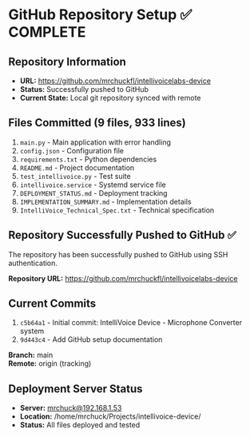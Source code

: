 # GitHub Repository Setup ✅ COMPLETE

## Repository Information
- **URL:** https://github.com/mrchuckfl/intellivoicelabs-device
- **Status:** Successfully pushed to GitHub
- **Current State:** Local git repository synced with remote

## Files Committed (9 files, 933 lines)
1. `main.py` - Main application with error handling
2. `config.json` - Configuration file
3. `requirements.txt` - Python dependencies
4. `README.md` - Project documentation
5. `test_intellivoice.py` - Test suite
6. `intellivoice.service` - Systemd service file
7. `DEPLOYMENT_STATUS.md` - Deployment tracking
8. `IMPLEMENTATION_SUMMARY.md` - Implementation details
9. `IntelliVoice_Technical_Spec.txt` - Technical specification

## Repository Successfully Pushed to GitHub ✅

The repository has been successfully pushed to GitHub using SSH authentication.

**Repository URL:** https://github.com/mrchuckfl/intellivoicelabs-device

## Current Commits
1. `c5b64a1` - Initial commit: IntelliVoice Device - Microphone Converter system
2. `9d443c4` - Add GitHub setup documentation

**Branch:** main  
**Remote:** origin (tracking)

## Deployment Server Status
- **Server:** mrchuck@192.168.1.53
- **Location:** /home/mrchuck/Projects/intellivoice-device/
- **Status:** All files deployed and tested

